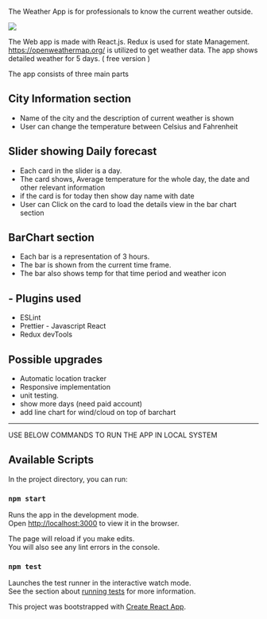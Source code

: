 The Weather App is for professionals to know the current weather outside.

![](weatherAppDemo.gif)

The Web app is made with React.js. Redux is used for state Management.
https://openweathermap.org/ is utilized to get weather data.
The app shows detailed weather for 5 days. ( free version )

The app consists of three main parts

## City Information section

- Name of the city and the description of current weather is shown
- User can change the temperature between Celsius and Fahrenheit

## Slider showing Daily forecast

- Each card in the slider is a day.
- The card shows, Average temperature for the whole day, the date and other relevant information
- if the card is for today then show day name with date
- User can Click on the card to load the details view in the bar chart section

## BarChart section

- Each bar is a representation of 3 hours.
- The bar is shown from the current time frame.
- The bar also shows temp for that time period and weather icon

## - Plugins used

- ESLint
- Prettier - Javascript React
- Redux devTools

## Possible upgrades

- Automatic location tracker
- Responsive implementation
- unit testing.
- show more days (need paid account)
- add line chart for wind/cloud on top of barchart

---

USE BELOW COMMANDS TO RUN THE APP IN LOCAL SYSTEM

## Available Scripts

In the project directory, you can run:

### `npm start`

Runs the app in the development mode.<br>
Open [http://localhost:3000](http://localhost:3000) to view it in the browser.

The page will reload if you make edits.<br>
You will also see any lint errors in the console.

### `npm test`

Launches the test runner in the interactive watch mode.<br>
See the section about [running tests](https://facebook.github.io/create-react-app/docs/running-tests) for more information.

This project was bootstrapped with [Create React App](https://github.com/facebook/create-react-app).
